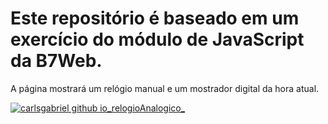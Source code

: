 # Este repositório é baseado em um exercício do módulo de JavaScript da B7Web.
A página mostrará um relógio manual e um mostrador digital da hora atual.

<a href="https://carlsgabriel.github.io/relogioAnalogico/">![carlsgabriel github io_relogioAnalogico_](https://github.com/user-attachments/assets/142fdee4-7acd-449f-9ab5-3e5a13a6d6e8)</a>
